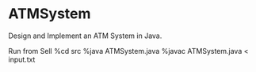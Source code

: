# ATMSystem
Design and Implement an ATM System in Java.

Run from Sell
%cd src
%java ATMSystem.java
%javac ATMSystem.java < input.txt
